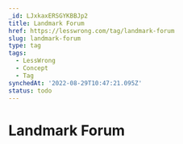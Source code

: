 ```yaml
---
_id: LJxkaxERSGYKBBJp2
title: Landmark Forum
href: https://lesswrong.com/tag/landmark-forum
slug: landmark-forum
type: tag
tags:
  - LessWrong
  - Concept
  - Tag
synchedAt: '2022-08-29T10:47:21.095Z'
status: todo
---
```


# Landmark Forum
